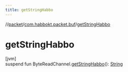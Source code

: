 ```yaml
---
title: getStringHabbo
---
```

//[packet](../../index.html)/[com.habbokt.packet.buf](index.html)/[getStringHabbo](get-string-habbo.html)



# getStringHabbo



[jvm]\
suspend fun ByteReadChannel.[getStringHabbo](get-string-habbo.html)(): [String](https://kotlinlang.org/api/latest/jvm/stdlib/kotlin/-string/index.html)




